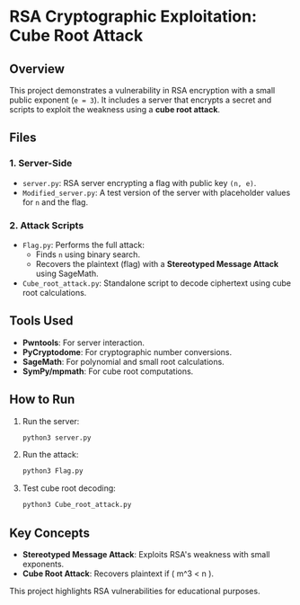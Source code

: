 # RSA Cryptographic Exploitation: Cube Root Attack

## Overview
This project demonstrates a vulnerability in RSA encryption with a small public exponent (`e = 3`). It includes a server that encrypts a secret and scripts to exploit the weakness using a **cube root attack**.

## Files
### 1. **Server-Side**
- `server.py`: RSA server encrypting a flag with public key `(n, e)`.
- `Modified_server.py`: A test version of the server with placeholder values for `n` and the flag.

### 2. **Attack Scripts**
- `Flag.py`: Performs the full attack:
  - Finds `n` using binary search.
  - Recovers the plaintext (flag) with a **Stereotyped Message Attack** using SageMath.
- `Cube_root_attack.py`: Standalone script to decode ciphertext using cube root calculations.

## Tools Used
- **Pwntools**: For server interaction.
- **PyCryptodome**: For cryptographic number conversions.
- **SageMath**: For polynomial and small root calculations.
- **SymPy/mpmath**: For cube root computations.

## How to Run
1. Run the server:
   ```bash
   python3 server.py
   ```
2. Run the attack:
   ```bash
   python3 Flag.py
   ```
3. Test cube root decoding:
   ```bash
   python3 Cube_root_attack.py
   ```

## Key Concepts
- **Stereotyped Message Attack**: Exploits RSA's weakness with small exponents.
- **Cube Root Attack**: Recovers plaintext if \( m^3 < n \).

This project highlights RSA vulnerabilities for educational purposes.
